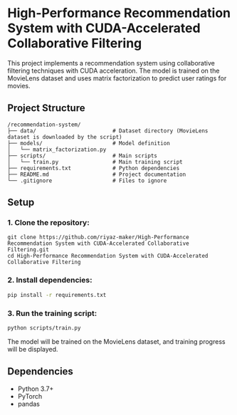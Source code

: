 # High-Performance Recommendation System with CUDA-Accelerated Collaborative Filtering

This project implements a recommendation system using collaborative filtering techniques with CUDA acceleration. The model is trained on the MovieLens dataset and uses matrix factorization to predict user ratings for movies.

## Project Structure

```
/recommendation-system/
├── data/                        # Dataset directory (MovieLens dataset is downloaded by the script)
├── models/                      # Model definition
│   └── matrix_factorization.py
├── scripts/                     # Main scripts
│   └── train.py                 # Main training script
├── requirements.txt             # Python dependencies
├── README.md                    # Project documentation
└── .gitignore                   # Files to ignore
```

## Setup

### 1. Clone the repository:

```
git clone https://github.com/riyaz-maker/High-Performance Recommendation System with CUDA-Accelerated Collaborative Filtering.git
cd High-Performance Recommendation System with CUDA-Accelerated Collaborative Filtering
```

### 2. Install dependencies:

```bash
pip install -r requirements.txt
```

### 3. Run the training script:

```bash
python scripts/train.py
```

The model will be trained on the MovieLens dataset, and training progress will be displayed.

## Dependencies

- Python 3.7+
- PyTorch
- pandas
